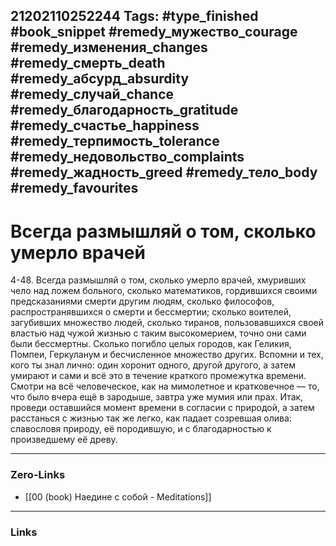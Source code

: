 21202110252244
Tags: #type_finished #book_snippet #remedy_мужество_courage #remedy_изменения_changes #remedy_смерть_death #remedy_абсурд_absurdity #remedy_случай_chance #remedy_благодарность_gratitude #remedy_счастье_happiness #remedy_терпимость_tolerance #remedy_недовольство_complaints #remedy_жадность_greed #remedy_тело_body #remedy_favourites
---
#  Всегда размышляй о том, сколько умерло врачей

 4-48. Всегда размышляй о том, сколько умерло врачей, хмуривших чело над ложем больного, сколько математиков, гордившихся своими предсказаниями смерти другим людям, сколько философов, распространявшихся о смерти и бессмертии; сколько воителей, загубивших множество людей, сколько тиранов, пользовавшихся своей властью над чужой жизнью с таким высокомерием, точно они сами были бессмертны. Сколько погибло целых городов, как Геликия, Помпеи, Геркуланум и бесчисленное множество других. Вспомни и тех, кого ты знал лично: один хоронит одного, другой  другого, а затем умирают и сами  и всё это в течение краткого промежутка времени. Смотри на всё человеческое, как на мимолетное и кратковечное — то, что было вчера ещё в зародыше, завтра уже мумия или прах. Итак, проведи оставшийся момент времени в согласии с природой, а затем расстанься с жизнью так же легко, как падает созревшая олива: славословя природу, её породившую, и с благодарностью к произведшему её древу. 

---
### Zero-Links
- [[00 (book) Наедине с собой - Meditations]]
---
### Links
